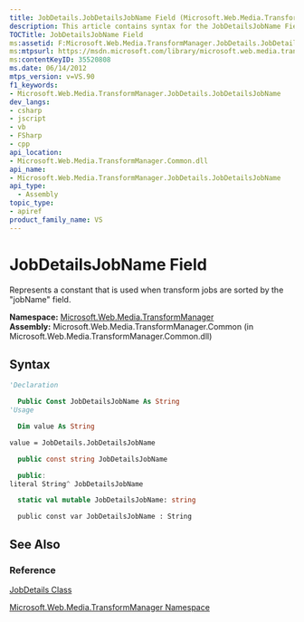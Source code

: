 ```yaml
---
title: JobDetails.JobDetailsJobName Field (Microsoft.Web.Media.TransformManager)
description: This article contains syntax for the JobDetailsJobName Field, as well as links to additional reference materials.
TOCTitle: JobDetailsJobName Field
ms:assetid: F:Microsoft.Web.Media.TransformManager.JobDetails.JobDetailsJobName
ms:mtpsurl: https://msdn.microsoft.com/library/microsoft.web.media.transformmanager.jobdetails.jobdetailsjobname(v=VS.90)
ms:contentKeyID: 35520808
ms.date: 06/14/2012
mtps_version: v=VS.90
f1_keywords:
- Microsoft.Web.Media.TransformManager.JobDetails.JobDetailsJobName
dev_langs:
- csharp
- jscript
- vb
- FSharp
- cpp
api_location:
- Microsoft.Web.Media.TransformManager.Common.dll
api_name:
- Microsoft.Web.Media.TransformManager.JobDetails.JobDetailsJobName
api_type:
  - Assembly
topic_type:
- apiref
product_family_name: VS
---
```


# JobDetailsJobName Field

Represents a constant that is used when transform jobs are sorted by the "jobName" field.

**Namespace:**  [Microsoft.Web.Media.TransformManager](microsoft-web-media-transformmanager-namespace.md)  
**Assembly:**  Microsoft.Web.Media.TransformManager.Common (in Microsoft.Web.Media.TransformManager.Common.dll)

## Syntax

```vb
'Declaration

  Public Const JobDetailsJobName As String
'Usage

  Dim value As String

value = JobDetails.JobDetailsJobName
```

```csharp
  public const string JobDetailsJobName
```

```cpp
  public:
literal String^ JobDetailsJobName
```

``` fsharp
  static val mutable JobDetailsJobName: string
```

```jscript
  public const var JobDetailsJobName : String
```

## See Also

### Reference

[JobDetails Class](jobdetails-class-microsoft-web-media-transformmanager.md)

[Microsoft.Web.Media.TransformManager Namespace](microsoft-web-media-transformmanager-namespace.md)
